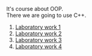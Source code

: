 It's course about OOP.  
There we are going to use C++.

1. [Laboratory work 1](docs/lab1.md)
2. [Laboratory work 2](docs/lab2.md)
3. [Laboratory work 3](docs/lab3.md)
3. [Laboratory work 4](docs/lab4.md)
